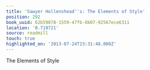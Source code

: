 ```yaml
---
title: 'Sawyer Hollenshead''s: The Elements of Style'
position: 292
book_uuid: 62b59878-1559-47fb-8b07-92567ece6311
location: '0.719721'
source: readmill
touch: true
highlighted_on: '2013-07-24T23:31:48.000Z'
---
```


The Elements of Style